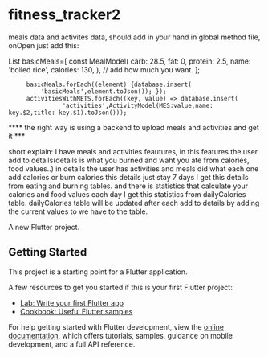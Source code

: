 # fitness_tracker2
meals data and activites data, should add in your hand in global method file, onOpen just add this:

List<MealModel> basicMeals=[
           const MealModel(
             carb: 28.5,
             fat: 0,
             protein: 2.5,
             name: 'boiled rice',
             calories: 130,
           ), // add how much you want.
         ];
         
         basicMeals.forEach((element) {database.insert(
             'basicMeals',element.toJson()); });
         activitiesWithMETS.forEach((key, value) => database.insert(
                   'activities',ActivityModel(MES:value,name: key.$2,title: key.$1).toJson()));
                   


**** the right way is using a backend to upload meals and activities and get it ***

short explain:
I have meals and activities feautures, in this features the user add to details(details is what you burned and waht you ate from calories, food values..)
in details the user has activities and meals did what each one add calories or burn calories this details just stay 7 days I get this details from eating and burning tables.
and there is statistics that calculate your calories and food values each day I get this statistics from dailyCalories table.
dailyCalories table will be updated after each add to details by adding the current values to we have to the table.

A new Flutter project.

## Getting Started

This project is a starting point for a Flutter application.

A few resources to get you started if this is your first Flutter project:

- [Lab: Write your first Flutter app](https://docs.flutter.dev/get-started/codelab)
- [Cookbook: Useful Flutter samples](https://docs.flutter.dev/cookbook)

For help getting started with Flutter development, view the
[online documentation](https://docs.flutter.dev/), which offers tutorials,
samples, guidance on mobile development, and a full API reference.
